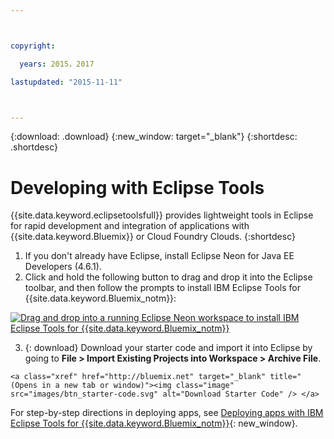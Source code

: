 ```yaml
---



copyright:

  years: 2015，2017

lastupdated: "2015-11-11"



---
```


{:download: .download}
{:new_window: target="_blank"}
{:shortdesc: .shortdesc}

# Developing with Eclipse Tools

{{site.data.keyword.eclipsetoolsfull}} provides lightweight tools in Eclipse for rapid development and integration of applications with {{site.data.keyword.Bluemix}} or Cloud Foundry Clouds.
{:shortdesc}

  1. If you don't already have Eclipse, install Eclipse Neon for Java EE Developers (4.6.1).
  2. Click and hold the following button to drag and drop it into the Eclipse toolbar, and then follow the prompts to install IBM Eclipse Tools for {{site.data.keyword.Bluemix_notm}}:

   [![Drag and drop into a running Eclipse Neon workspace to install IBM Eclipse Tools for {{site.data.keyword.Bluemix_notm}}](images/installbutton.png)](http://marketplace.eclipse.org/marketplace-client-intro?mpc_install=1774120)

  3. {: download} Download your starter code and import it into Eclipse by going to **File > Import Existing Projects into Workspace > Archive File**.

    <a class="xref" href="http://bluemix.net" target="_blank" title="(Opens in a new tab or window)"><img class="image" src="images/btn_starter-code.svg" alt="Download Starter Code" /> </a>

For step-by-step directions in deploying apps, see [Deploying apps with IBM Eclipse Tools for {{site.data.keyword.Bluemix_notm}}](/docs/manageapps/eclipsetools/eclipsetools.html#eclipsetools){: new_window}.

